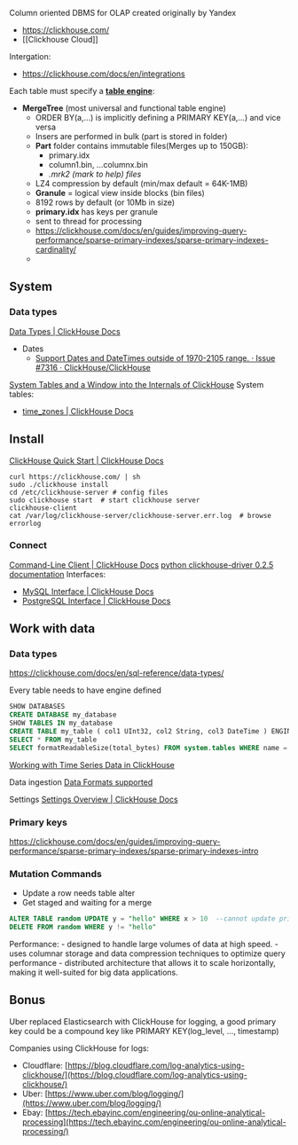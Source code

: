 Column oriented DBMS for OLAP created originally by Yandex
- https://clickhouse.com/
- [[Clickhouse Cloud]]

Intergation:
- https://clickhouse.com/docs/en/integrations

Each table must specify a **[table engine](https://clickhouse.com/docs/en/engines/table-engines/)**:

- **MergeTree** (most universal and functional table engine)
	- ORDER BY(a,...) is implicitly defining a PRIMARY KEY(a,...) and vice versa
	- Insers are performed in bulk (part is stored in folder)
	- **Part** folder contains immutable files(Merges up to 150GB):
		- primary.idx
		- column1.bin, ...columnx.bin
		- *.mrk2 (mark to help) files*
	- LZ4 compression by default (min/max default = 64K-1MB)
	- **Granule** = logical view inside blocks (bin files)
	- 8192 rows by default (or 10Mb in size)
	- **primary.idx** has keys per granule
	- sent to thread for processing
	- https://clickhouse.com/docs/en/guides/improving-query-performance/sparse-primary-indexes/sparse-primary-indexes-cardinality/
	- 

## System




### Data types

[Data Types | ClickHouse Docs](https://clickhouse.com/docs/en/sql-reference/data-types)

- Dates
	- [Support Dates and DateTimes outside of 1970-2105 range. · Issue #7316 · ClickHouse/ClickHouse](https://github.com/ClickHouse/ClickHouse/issues/7316)


[System Tables and a Window into the Internals of ClickHouse](https://clickhouse.com/blog/clickhouse-debugging-issues-with-system-tables)
System tables:
- [time_zones | ClickHouse Docs](https://clickhouse.com/docs/en/operations/system-tables/time_zones)



## Install

[ClickHouse Quick Start | ClickHouse Docs](https://clickhouse.com/docs/en/getting-started/quick-start)

```shell
curl https://clickhouse.com/ | sh
sudo ./clickhouse install
cd /etc/clickhouse-server # config files
sudo clickhouse start  # start clickhouse server
clickhouse-client
cat /var/log/clickhouse-server/clickhouse-server.err.log  # browse errorlog
```

### Connect

[Command-Line Client | ClickHouse Docs](https://clickhouse.com/docs/en/interfaces/cli/)
[python clickhouse-driver 0.2.5 documentation](https://clickhouse-driver.readthedocs.io/en/latest/index.html)
Interfaces:
- [MySQL Interface | ClickHouse Docs](https://clickhouse.com/docs/en/interfaces/mysql)
- [PostgreSQL Interface | ClickHouse Docs](https://clickhouse.com/docs/en/interfaces/postgresql)



## Work with data

### Data types

https://clickhouse.com/docs/en/sql-reference/data-types/

Every table needs to have engine defined

```SQL
SHOW DATABASES
CREATE DATABASE my_database
SHOW TABLES IN my_database
CREATE TABLE my_table ( col1 UInt32, col2 String, col3 DateTime ) ENGINE = MergeTree PARTITION BY toYYYYMM(col3) ORDER BY col1
SELECT * FROM my_table
SELECT formatReadableSize(total_bytes) FROM system.tables WHERE name = 'xxx'
```


[Working with Time Series Data in ClickHouse](https://clickhouse.com/blog/working-with-time-series-data-and-functions-ClickHouse)




Data ingestion
[Data Formats supported](https://clickhouse.com/docs/en/sql-reference/formats/)

Settings
[Settings Overview | ClickHouse Docs](https://clickhouse.com/docs/en/operations/settings/)

### Primary keys
https://clickhouse.com/docs/en/guides/improving-query-performance/sparse-primary-indexes/sparse-primary-indexes-intro


### Mutation Commands

- Update a row needs table alter
- Get staged and waiting for a merge

```SQL
ALTER TABLE random UPDATE y = "hello" WHERE x > 10  --cannot update primary key
DELETE FROM random WHERE y != "hello"
```


Performance: 
	- designed to handle large volumes of data at high speed. 
	- uses columnar storage and data compression techniques to optimize query performance
	- distributed architecture that allows it to scale horizontally, making it well-suited for big data applications.


## Bonus

Uber replaced Elasticsearch with ClickHouse for logging, a good primary key could be a compound key like PRIMARY KEY(log_level, ..., timestamp)

Companies using ClickHouse for logs:
- Cloudflare: [https://blog.cloudflare.com/log-analytics-using-clickhouse/](https://blog.cloudflare.com/log-analytics-using-clickhouse/)
- Uber: [https://www.uber.com/blog/logging/](https://www.uber.com/blog/logging/)
- Ebay: [https://tech.ebayinc.com/engineering/ou-online-analytical-processing](https://tech.ebayinc.com/engineering/ou-online-analytical-processing/)